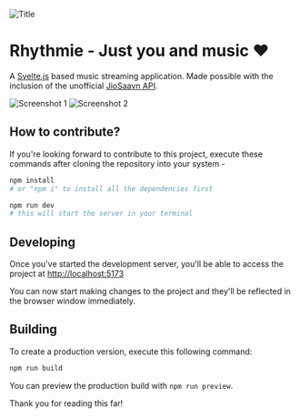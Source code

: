 ![Title](https://capsule-render.vercel.app/api?type=waving&height=300&color=0:2f1853,50:8f49ff,100:2f1853&text=Rhythmie&animation=fadeIn&textBg=false&fontColor=eee)




# Rhythmie - Just you and music ❤

A [Svelte.js](https://svelte.dev/) based music streaming application. Made possible with the inclusion of the unofficial [JioSaavn API](https://saavn.me).

![Screenshot 1](https://github.com/nxctophile/Rhythmie/assets/51683310/91f2ea7b-5b37-49d5-8144-f7655c4ae620)
![Screenshot 2](https://github.com/nxctophile/Rhythmie/assets/51683310/ef9b3198-572f-4dce-b343-4a0705962453)

## How to contribute?

If you're looking forward to contribute to this project, execute these commands after cloning the repository into your system -

```bash
npm install
# or "npm i" to install all the dependencies first

npm run dev
# this will start the server in your terminal
```

## Developing

Once you've started the development server, you'll be able to access the project at [http://localhost:5173](http://localhost:5173/)

You can now start making changes to the project and they'll be reflected in the browser window immediately. 


## Building

To create a production version, execute this following command:

```bash
npm run build
```

You can preview the production build with `npm run preview`.

Thank you for reading this far!
